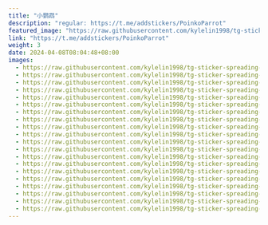 ```yaml
---
title: "小鹦鹉"
description: "regular: https://t.me/addstickers/PoinkoParrot"
featured_image: "https://raw.githubusercontent.com/kylelin1998/tg-sticker-spreading-worldwide-images/main/img/195c7673-4c3f-441f-a65d-ee6b141408ea.jpg"
link: "https://t.me/addstickers/PoinkoParrot"
weight: 3
date: 2024-04-08T08:04:48+08:00
images:
  - https://raw.githubusercontent.com/kylelin1998/tg-sticker-spreading-worldwide-images/main/img/195c7673-4c3f-441f-a65d-ee6b141408ea.jpg
  - https://raw.githubusercontent.com/kylelin1998/tg-sticker-spreading-worldwide-images/main/img/fda6468c-21d0-41d2-aa41-dabbb80b8652.jpg
  - https://raw.githubusercontent.com/kylelin1998/tg-sticker-spreading-worldwide-images/main/img/84eb5b9b-23c7-42fb-a2bc-b59393b9f27b.jpg
  - https://raw.githubusercontent.com/kylelin1998/tg-sticker-spreading-worldwide-images/main/img/ea8e6008-ab1a-4f47-ac5a-5374680daf1b.jpg
  - https://raw.githubusercontent.com/kylelin1998/tg-sticker-spreading-worldwide-images/main/img/c8630aa0-b5eb-40eb-9489-81f6b7151a84.jpg
  - https://raw.githubusercontent.com/kylelin1998/tg-sticker-spreading-worldwide-images/main/img/da9c001a-8b5d-4aad-921c-5499937ac88c.jpg
  - https://raw.githubusercontent.com/kylelin1998/tg-sticker-spreading-worldwide-images/main/img/b76663aa-1e10-4cff-8492-c5b377f39c84.jpg
  - https://raw.githubusercontent.com/kylelin1998/tg-sticker-spreading-worldwide-images/main/img/f0bad123-a84a-436a-a4b4-522cce4ac266.jpg
  - https://raw.githubusercontent.com/kylelin1998/tg-sticker-spreading-worldwide-images/main/img/b1e26926-f405-49f5-8f7e-823bbcf91ff4.jpg
  - https://raw.githubusercontent.com/kylelin1998/tg-sticker-spreading-worldwide-images/main/img/fd12e78c-e184-4129-9200-e9df09436125.jpg
  - https://raw.githubusercontent.com/kylelin1998/tg-sticker-spreading-worldwide-images/main/img/b72d6bc0-19f0-43b0-a3aa-a2ebd378e169.jpg
  - https://raw.githubusercontent.com/kylelin1998/tg-sticker-spreading-worldwide-images/main/img/b1085b0c-e78a-4ba8-b331-1b6c90a00389.jpg
  - https://raw.githubusercontent.com/kylelin1998/tg-sticker-spreading-worldwide-images/main/img/160dc991-0f47-4983-a395-aee9defd5ec2.jpg
  - https://raw.githubusercontent.com/kylelin1998/tg-sticker-spreading-worldwide-images/main/img/26ae8483-b600-408c-8403-e3b1f4f9312d.jpg
  - https://raw.githubusercontent.com/kylelin1998/tg-sticker-spreading-worldwide-images/main/img/747f7f70-0836-4fe6-8020-027838ff85af.jpg
  - https://raw.githubusercontent.com/kylelin1998/tg-sticker-spreading-worldwide-images/main/img/723b4469-376b-4338-b223-6727494557a7.jpg
  - https://raw.githubusercontent.com/kylelin1998/tg-sticker-spreading-worldwide-images/main/img/8ea09581-8e70-43cc-8d19-8c01eca16a40.jpg
  - https://raw.githubusercontent.com/kylelin1998/tg-sticker-spreading-worldwide-images/main/img/92b7dae6-27e5-401f-84af-f2da2d9d2af1.jpg
  - https://raw.githubusercontent.com/kylelin1998/tg-sticker-spreading-worldwide-images/main/img/bddc0a1c-b2c3-49ad-b77c-fb7fea2d2d6e.jpg
  - https://raw.githubusercontent.com/kylelin1998/tg-sticker-spreading-worldwide-images/main/img/52a706a0-0fa1-4c6d-9a5d-0d67fb8ddff5.jpg
---
```

